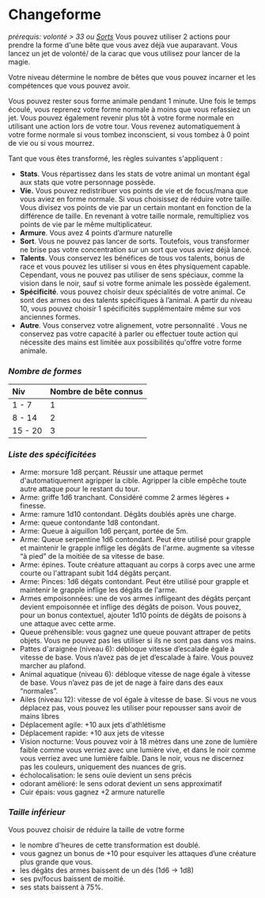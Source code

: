 # Changeforme 
*prérequis: volonté > 33 ou [Sorts](Sorts.md)*
Vous pouvez utiliser 2 actions pour prendre la forme d'une bête que vous avez déjà vue auparavant. Vous lancez un jet de volonté/ de la carac que vous utilisez pour lancer de la magie.

Votre niveau détermine le nombre de bêtes que vous pouvez incarner et les compétences que vous pouvez avoir. 

Vous pouvez rester sous forme animale pendant 1 minute. Une fois le temps écoulé, vous reprenez votre forme normale à moins que vous refassiez un jet. Vous pouvez également revenir plus tôt à votre forme normale en utilisant une action lors de votre tour. Vous revenez automatiquement à votre forme normale si vous tombez inconscient, si vous tombez à 0 point de vie ou si vous mourrez. 

Tant que vous êtes transformé, les règles suivantes s'appliquent :

- **Stats**. Vous répartissez dans les stats de votre animal un montant égal aux stats que votre personnage possède.
- **Vie.** Vous pouvez redistribuer vos points de vie et de focus/mana que vous aviez en forme normale. Si vous choisissez de réduire votre taille. Vous divisez vos points de vie par un certain montant en fonction de la différence de taille. En revenant à votre taille normale, remultipliez vos points de vie par le même multiplicateur.
- **Armure**. Vous avez 4 points d’armure naturelle
- **Sort**. Vous ne pouvez pas lancer de sorts. Toutefois, vous transformer ne brise pas votre concentration sur un sort que vous aviez déjà lancé.
- **Talents**. Vous conservez les bénéfices de tous vos talents, bonus de race et vous pouvez les utiliser si vous en êtes physiquement capable. Cependant, vous ne pouvez pas utiliser de sens spéciaux, comme la vision dans le noir, sauf si votre forme animale les possède également.
- **Spécificité**. vous pouvez choisir deux spécialités de votre animal. Ce sont des armes ou des talents spécifiques à l’animal. A partir du niveau 10, vous pouvez choisir 1 spécificités supplémentaire même sur vos anciennes formes.
- **Autre**. Vous conservez votre alignement, votre personnalité . Vous ne conservez pas votre capacité à parler ou effectuer toute action qui nécessite des mains est limitée aux possibilités qu'offre votre forme animale.
### *Nombre de formes*

|**Niv**|**Nombre de bête connus**|
| :- | :- |
|1 - 7|1|
|8 - 14|2|
|15 - 20|3|

### *Liste des spécificitées*
- Arme: morsure 1d8 perçant. Réussir une attaque permet d'automatiquement agripper la cible. Agripper la cible empêche toute autre attaque pour le restant du tour.
- Arme: griffe 1d6 tranchant. Considéré comme 2 armes légères + finesse.
- Arme: ramure 1d10 contondant. Dégâts doublés après une charge.
- Arme: queue contondante 1d8 contondant.
- Arme: Queue à aiguillon 1d6 perçant, portée de 5m.
- Arme: Queue serpentine 1d6 contondant. Peut étre utilisé pour grapple et maintenir le grapple inflige les dégâts de l'arme. augmente sa vitesse “à pied” de la moitiée de sa vitesse de base.
- Arme: épines. Toute créature attaquant au corps à corps avec une arme courte ou l'attrapant subit 1d4 dégâts perçant.
- Arme: Pinces: 1d6 dégats contondant. Peut étre utilisé pour grapple et maintenir le grapple inflige les dégâts de l'arme.
- Armes empoisonnées: une de vos armes infligeant des dégâts perçant devient empoisonnée et inflige des dégâts de poison. Vous pouvez, pour un bonus contextuel, ajouter 1d10 points de dégâts de poisons à une attaque avec cette arme.
- Queue préhensible: vous gagnez une queue pouvant attraper de petits objets. Vous ne pouvez pas les utiliser si ils ne sont pas dans vos mains.
- Pattes d'araignée (niveau 6): débloque vitesse d’escalade égale à vitesse de base. Vous n’avez pas de jet d’escalade à faire. Vous pouvez marcher au plafond.
- Animal aquatique (niveau 6): débloque vitesse de nage égale à vitesse de base.  Vous n’avez pas de jet de nage à faire dans des eaux “normales”.
- Ailes (niveau 12): vitesse de vol égale à vitesse de base. Si vous ne vous déplacez pas, vous pouvez les utiliser pour repousser sans avoir de mains libres
- Déplacement agile: +10 aux jets d'athlétisme
- Déplacement rapide: +10 aux jets de vitesse
- Vision nocturne: Vous pouvez voir à 18 mètres dans une zone de lumière faible comme vous verriez avec une lumière vive, et dans le noir comme vous verriez avec une lumière faible. Dans le noir, vous ne discernez pas les couleurs, uniquement des nuances de gris.
- écholocalisation: le sens ouïe devient un sens précis
- odorant amélioré: le sens odorat devient un sens approximatif
- Cuir épais: vous gagnez +2 armure naturelle

### *Taille inférieur*
Vous pouvez choisir de réduire la taille de votre forme

- le nombre d'heures de cette transformation est doublé.
- vous gagnez un bonus de +10 pour esquiver les attaques d’une créature plus grande que vous.
- les dégâts des armes baissent de un dés (1d6 -> 1d8)
- ses pv/focus baissent de moitié.
- ses stats baissent à 75%.